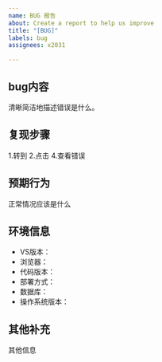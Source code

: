```yaml
---
name: BUG 报告
about: Create a report to help us improve
title: "[BUG]"
labels: bug
assignees: x2031

---
```


## bug内容
 清晰简洁地描述错误是什么。

## 复现步骤
1.转到
2.点击
4.查看错误

## 预期行为
正常情况应该是什么

## 环境信息
 - VS版本：
 - 浏览器：
 - 代码版本：
 - 部署方式：
 - 数据库：
 - 操作系统版本：

## 其他补充
其他信息
